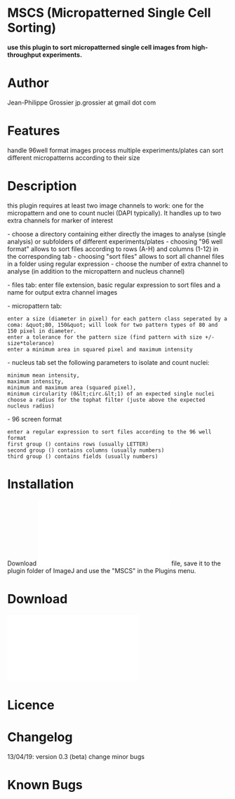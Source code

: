 # MSCS (Micropatterned Single Cell Sorting)

**use this plugin to sort micropatterned single cell images from
high-throughput experiments.**

# Author

Jean-Philippe Grossier jp.grossier at gmail dot com

# Features

handle 96well format images process multiple experiments/plates can sort
different micropatterns according to their size

# Description

this plugin requires at least two image channels to work: one for the
micropattern and one to count nuclei (DAPI typically). It handles up to
two extra channels for marker of interest

\- choose a directory containing either directly the images to analyse
(single analysis) or subfolders of different experiments/plates -
choosing \"96 well format\" allows to sort files according to rows (A-H)
and columns (1-12) in the corresponding tab - choosing \"sort files\"
allows to sort all channel files in a folder using regular expression -
choose the number of extra channel to analyse (in addition to the
micropattern and nucleus channel)

\- files tab: enter file extension, basic regular expression to sort
files and a name for output extra channel images

\- micropattern tab:

    enter a size (diameter in pixel) for each pattern class seperated by a coma: &quot;80, 150&quot; will look for two pattern types of 80 and 150 pixel in diameter.
    enter a tolerance for the pattern size (find pattern with size +/- size*tolerance) 
    enter a minimum area in squared pixel and maximum intensity

\- nucleus tab set the following parameters to isolate and count nuclei:

    minimum mean intensity, 
    maximum intensity,
    minimum and maximum area (squared pixel),
    minimum circularity (0&lt;circ.&lt;1) of an expected single nuclei
    choose a radius for the tophat filter (juste above the expected nucleus radius)

\- 96 screen format

    enter a regular expression to sort files according to the 96 well format
    first group () contains rows (usually LETTER)
    second group () contains columns (usually numbers)
    third group () contains fields (usually numbers)

# Installation

Download
![](/plugin/analysis/micropatterned_single_cell_sorting_mscs/mscs_0.3.jar)
file, save it to the plugin folder of ImageJ and use the \"MSCS\" in the
Plugins menu.

# Download

![](/plugin/analysis/micropatterned_single_cell_sorting_mscs/mscs_0.3.jar)

# Licence

# Changelog

13/04/19: version 0.3 (beta) change minor bugs

# Known Bugs
